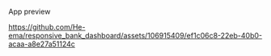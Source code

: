App preview 

https://github.com/He-ema/responsive_bank_dashboard/assets/106915409/ef1c06c8-22eb-40b0-acaa-a8e27a51124c
